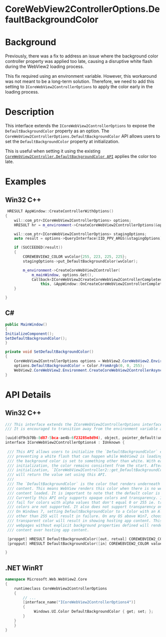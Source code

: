 CoreWebView2ControllerOptions.DefaultBackgroundColor
===
# Background

Previously, there was a fix to address an issue where the background color controller property
was applied too late, causing a disruptive white flash during the WebView2 loading process.

This fix required using an environment variable. However, this workaround was not meant to be 
a long-term solution. Therefore, we need to add this setting to `ICoreWebView2ControllerOptions` 
to apply the color early in the loading process.

# Description

This interface extends the `ICoreWebView2ControllerOptions` to expose the `DefaultBackgroundColor` 
property as an option.
The `CoreWebView2ControllerOptions.DefaultBackgroundColor` API  allows users to set the 
`DefaultBackgroundColor` property at initialization.

This is useful when setting it using the existing [`CoreWebView2Controller.DefaultBackgroundColor API`](https://learn.microsoft.com/en-us/dotnet/api/microsoft.web.webview2.core.corewebview2controller.defaultbackgroundcolor?view=webview2-dotnet-1.0.2792.45)
applies the color too late.



# Examples

## Win32 C++
```cpp
 HRESULT AppWindow::CreateControllerWithOptions()
{
    wil::com_ptr<ICoreWebView2ControllerOptions> options;
    HRESULT hr = m_environment->CreateCoreWebView2ControllerOptions(&options);

    wil::com_ptr<ICoreWebView2ControllerOptions> stagingOptions;
    auto result = options->QueryInterface(IID_PPV_ARGS(&stagingOptions));

    if (SUCCEEDED(result))
    {
        COREWEBVIEW2_COLOR wvColor{255, 223, 225, 225};
        stagingOptions->put_DefaultBackgroundColor(wvColor);

        m_environment->CreateCoreWebView2Controller(
            m_mainWindow, options.Get(),
            Callback<ICoreWebView2CreateCoreWebView2ControllerCompletedHandler>(
                this, &AppWindow::OnCreateCoreWebView2ControllerCompleted).Get());
    }

}
```



## C#
```c#
public MainWindow()
{
InitializeComponent();
SetDefaultBackgroundColor();
}

private void SetDefaultBackgroundColor()
{
    CoreWebView2ControllerOptions options = WebView2.CoreWebView2.Environment.CreateCoreWebView2ControllerOptions();
    options.DefaultBackgroundColor = Color.FromArgb(0, 0, 255);
    WebView2.CoreWebView2.Environment.CreateCoreWebView2ControllerAsync(parentHwnd, options);
}

```



# API Details

## Win32 C++
 ```cpp
/// This interface extends the ICoreWebView2ControllerOptions interface to expose the DefaultBackgroundColor property.
/// It is encouraged to transition away from the environment variable and use this API solution to apply the property.

[uuid(df9cb70b-8d87-5bca-ae4b-6f23285e8d94), object, pointer_default(unique)]
interface ICoreWebView2ControllerOptions4 : IUnknown {
  
  /// This API allows users to initialize the `DefaultBackgroundColor` early,
  /// preventing a white flash that can happen while WebView2 is loading when
  /// the background color is set to something other than white. With early
  /// initialization, the color remains consistent from the start. After
  /// initialization, `ICoreWebView2Controller2::get_DefaultBackgroundColor`
  /// will return the value set using this API. 
  ///
  /// The `DefaultBackgroundColor` is the color that renders underneath all web
  /// content. This means WebView renders this color when there is no web 
  /// content loaded. It is important to note that the default color is white. 
  /// Currently this API only supports opaque colors and transparency. It will
  /// fail for colors with alpha values that don't equal 0 or 255 ie. translucent
  /// colors are not supported. It also does not support transparency on Windows 7.
  /// On Windows 7, setting DefaultBackgroundColor to a Color with an Alpha value 
  /// other than 255 will result in failure. On any OS above Win7, choosing a 
  /// transparent color will result in showing hosting app content. This means 
  /// webpages without explicit background properties defined will render web
  /// content over hosting app content.

  [propget] HRESULT DefaultBackgroundColor([out, retval] COREWEBVIEW2_COLOR* value);
  [propput] HRESULT DefaultBackgroundColor([in] COREWEBVIEW2_COLOR value);

}
```



## .NET WinRT

```cpp
namespace Microsoft.Web.WebView2.Core
{
    runtimeclass CoreWebView2ControllerOptions
    { 
        // ...
        [interface_name("ICoreWebView2ControllerOptions4")]
        {
             Windows.UI.Color DefaultBackgroundColor { get; set; };
        }
    }
    }
}

```
